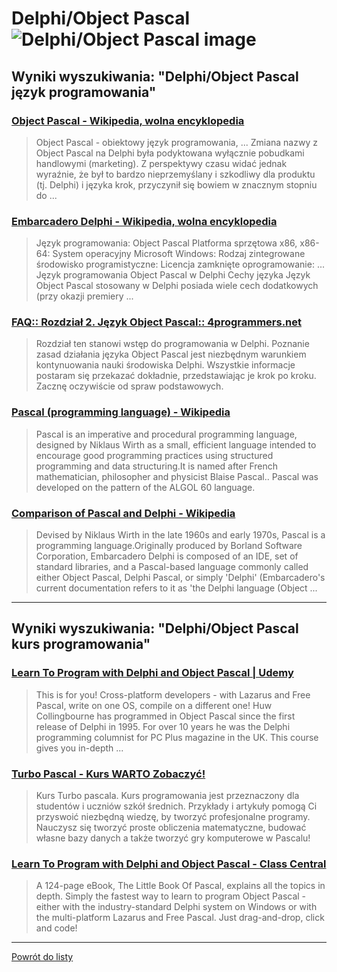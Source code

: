 # __Delphi/Object Pascal ![Delphi/Object Pascal image](https://www.tiobe.com/wp-content/themes/tiobe/tiobe-index/images/Delphi_Object_Pascal.png)__ 
 
## Wyniki wyszukiwania: "Delphi/Object Pascal język programowania" 
 
### [Object Pascal - Wikipedia, wolna encyklopedia](https://pl.wikipedia.org/wiki/Object_Pascal) 
 
 > Object Pascal - obiektowy język programowania, ... Zmiana nazwy z Object Pascal na Delphi była podyktowana wyłącznie pobudkami handlowymi (marketing). Z perspektywy czasu widać jednak wyraźnie, że był to bardzo nieprzemyślany i szkodliwy dla produktu (tj. Delphi) i języka krok, przyczynił się bowiem w znacznym stopniu do ...
 
 
 
 
### [Embarcadero Delphi - Wikipedia, wolna encyklopedia](https://pl.wikipedia.org/wiki/Embarcadero_Delphi) 
 
 > Język programowania: Object Pascal Platforma sprzętowa x86, x86-64: System operacyjny Microsoft Windows: Rodzaj zintegrowane środowisko programistyczne: Licencja zamknięte oprogramowanie: ... Język programowania Object Pascal w Delphi Cechy języka Język Object Pascal stosowany w Delphi posiada wiele cech dodatkowych (przy okazji premiery ...
 
 
 
 
### [FAQ:: Rozdział 2. Język Object Pascal:: 4programmers.net](https://4programmers.net/Delphi/Kompendium/Rozdział_2) 
 
 > Rozdział ten stanowi wstęp do programowania w Delphi. Poznanie zasad działania języka Object Pascal jest niezbędnym warunkiem kontynuowania nauki środowiska Delphi. Wszystkie informacje postaram się przekazać dokładnie, przedstawiając je krok po kroku. Zacznę oczywiście od spraw podstawowych.
 
 
 
 
### [Pascal (programming language) - Wikipedia](https://en.wikipedia.org/wiki/Pascal_(programming_language)) 
 
 > Pascal is an imperative and procedural programming language, designed by Niklaus Wirth as a small, efficient language intended to encourage good programming practices using structured programming and data structuring.It is named after French mathematician, philosopher and physicist Blaise Pascal.. Pascal was developed on the pattern of the ALGOL 60 language.
 
 
 
 
### [Comparison of Pascal and Delphi - Wikipedia](https://en.wikipedia.org/wiki/Comparison_of_Pascal_and_Delphi) 
 
 > Devised by Niklaus Wirth in the late 1960s and early 1970s, Pascal is a programming language.Originally produced by Borland Software Corporation, Embarcadero Delphi is composed of an IDE, set of standard libraries, and a Pascal-based language commonly called either Object Pascal, Delphi Pascal, or simply 'Delphi' (Embarcadero's current documentation refers to it as 'the Delphi language (Object ...
 
 
 
 

 
---
 
## Wyniki wyszukiwania: "Delphi/Object Pascal kurs programowania" 
 
### [Learn To Program with Delphi and Object Pascal | Udemy](https://www.udemy.com/course/learn-to-program-with-pascal/) 
 
 > This is for you! Cross-platform developers - with Lazarus and Free Pascal, write on one OS, compile on a different one! Huw Collingbourne has programmed in Object Pascal since the first release of Delphi in 1995. For over 10 years he was the Delphi programming columnist for PC Plus magazine in the UK. This course gives you in-depth ...
 
 
 
 
### [Turbo Pascal - Kurs WARTO Zobaczyć!](http://www.pascal.kurs-programowania.pl/) 
 
 > Kurs Turbo pascala. Kurs programowania jest przeznaczony dla studentów i uczniów szkół średnich. Przykłady i artykuły pomogą Ci przyswoić niezbędną wiedzę, by tworzyć profesjonalne programy. Nauczysz się tworzyć proste obliczenia matematyczne, budować własne bazy danych a także tworzyć gry komputerowe w Pascalu!
 
 
 
 
### [Learn To Program with Delphi and Object Pascal - Class Central](https://www.classcentral.com/course/udemy-learn-to-program-with-pascal-110674) 
 
 > A 124-page eBook, The Little Book Of Pascal, explains all the topics in depth. Simply the fastest way to learn to program Object Pascal - either with the industry-standard Delphi system on Windows or with the multi-platform Lazarus and Free Pascal. Just drag-and-drop, click and code!
 
 
 
 

 
---
 
 [Powrót do listy](../top20.md)